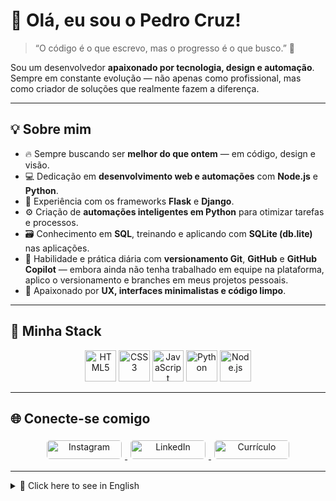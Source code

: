# 👋 Olá, eu sou o Pedro Cruz!

> “O código é o que escrevo, mas o progresso é o que busco.” 🚀  

Sou um desenvolvedor **apaixonado por tecnologia, design e automação**.  
Sempre em constante evolução — não apenas como profissional, mas como criador de soluções que realmente fazem a diferença.  

---

## 💡 Sobre mim

- 🔥 Sempre buscando ser **melhor do que ontem** — em código, design e visão.  
- 💻 Dedicação em **desenvolvimento web e automações** com **Node.js** e **Python**.  
- 🧠 Experiência com os frameworks **Flask** e **Django**.  
- ⚙️ Criação de **automações inteligentes em Python** para otimizar tarefas e processos.  
- 🗃️ Conhecimento em **SQL**, treinando e aplicando com **SQLite (db.lite)** nas aplicações.  
- 🧩 Habilidade e prática diária com **versionamento Git**, **GitHub** e **GitHub Copilot** — embora ainda não tenha trabalhado em equipe na plataforma, aplico o versionamento e branches em meus projetos pessoais.  
- 🎨 Apaixonado por **UX, interfaces minimalistas e código limpo**.  

---

## 🧰 Minha Stack

<p align="center">
  <img src="https://github.com/user-attachments/assets/e9cc13b7-4bd3-4293-a895-ee33ba2a684e" width="50" height="50" alt="HTML5"/>
  <img src="https://github.com/user-attachments/assets/2e7da057-afc9-43dd-b9e9-17351ae64ae2" width="50" height="50" alt="CSS3"/>
  <img src="https://github.com/user-attachments/assets/e110a56d-679a-4e39-9f24-326b0e38be3b" width="50" height="50" alt="JavaScript"/>
  <img src="https://github.com/user-attachments/assets/54401109-ec6e-4109-aa0c-fb4a58fa65f1" width="50" height="50" alt="Python"/>
  <img src="https://github.com/user-attachments/assets/066ec464-724b-4e20-a393-f27201c51af2" width="50" height="50" alt="Node.js"/>
</p>

---

## 🌐 Conecte-se comigo

<div align="center">
    <a href="https://www.instagram.com/pedcruz_18?igsh=MXV2Z3JvNTViZXlsMA==" target="_blank" rel="noopener noreferrer">
        <img style="margin: 5px; border-radius: 5px;" height="30" width="120" src="https://img.shields.io/badge/Instagram-1E46FF?style=for-the-badge&logo=instagram&logoColor=white" alt="Instagram">
    </a>
    <a href="https://www.linkedin.com/in/pedcruz17/" target="_blank" rel="noopener noreferrer">
        <img style="margin: 5px; border-radius: 5px;" height="30" width="120" src="https://img.shields.io/badge/LinkedIn-1E46FF?style=for-the-badge&logo=linkedin&logoColor=white" alt="LinkedIn">
    </a>
    <a href="./assets/Currículo PedCruz.pdf" target="_blank" rel="noopener noreferrer">
        <img style="margin: 5px; border-radius: 5px;" height="30" width="120" src="https://img.shields.io/badge/Ver%20Curr%C3%ADculo-1E46FF?style=for-the-badge&logo=adobeacrobatreader&logoColor=white" alt="Currículo">
    </a>
</div>

---

<details>
<summary>🔽 Click here to see in English</summary>

# 👋 Hi, I’m Pedro Cruz!

> “I write code, but what I truly build is progress.” 🚀  

I’m a **developer passionate about technology, design, and automation**.  
Always learning, always improving — creating digital experiences that combine logic and creativity.

---

## 💡 About me

- 🔥 Constantly striving to be **better than yesterday**.  
- 💻 Specialized in **web development** with **Node.js** and **Python**.  
- 🧠 Experienced with **Flask** and **Django** frameworks.  
- ⚙️ Creator of **Python automations** for smart task management and process optimization.  
- 🗃️ Knowledge in **SQL**, training and applying with **SQLite (db.lite)** in my applications.  
- 🧩 Skilled in **Git version control**, **GitHub**, and **GitHub Copilot** — I haven’t yet collaborated in a team repo, but I maintain personal projects with proper branching and commits.  
- 🎨 Enthusiastic about **UX, minimal design, and clean code**.  

---

## 🧰 My Stack

<p align="center">
  <img src="https://github.com/user-attachments/assets/e9cc13b7-4bd3-4293-a895-ee33ba2a684e" width="50" height="50" alt="HTML5"/>
  <img src="https://github.com/user-attachments/assets/2e7da057-afc9-43dd-b9e9-17351ae64ae2" width="50" height="50" alt="CSS3"/>
  <img src="https://github.com/user-attachments/assets/e110a56d-679a-4e39-9f24-326b0e38be3b" width="50" height="50" alt="JavaScript"/>
  <img src="https://github.com/user-attachments/assets/54401109-ec6e-4109-aa0c-fb4a58fa65f1" width="50" height="50" alt="Python"/>
  <img src="https://github.com/user-attachments/assets/066ec464-724b-4e20-a393-f27201c51af2" width="50" height="50" alt="Node.js"/>
</p>

---

## 🌐 Social

<div align="center">
    <a href="https://www.instagram.com/pedcruz_18?igsh=MXV2Z3JvNTViZXlsMA==" target="_blank" rel="noopener noreferrer">
        <img style="margin: 5px; border-radius: 5px;" height="30" width="120" src="https://img.shields.io/badge/Instagram-1E46FF?style=for-the-badge&logo=instagram&logoColor=white" alt="Instagram">
    </a>
    <a href="https://www.linkedin.com/in/pedcruz17/" target="_blank" rel="noopener noreferrer">
        <img style="margin: 5px; border-radius: 5px;" height="30" width="120" src="https://img.shields.io/badge/LinkedIn-1E46FF?style=for-the-badge&logo=linkedin&logoColor=white" alt="LinkedIn">
    </a>
    <a href="./assets/Currículo PedCruz.pdf" target="_blank" rel="noopener noreferrer">
        <img style="margin: 5px; border-radius: 5px;" height="30" width="120" src="https://img.shields.io/badge/View%20Resume-1E46FF?style=for-the-badge&logo=adobeacrobatreader&logoColor=white" alt="Resume">
    </a>
</div>

</details>
